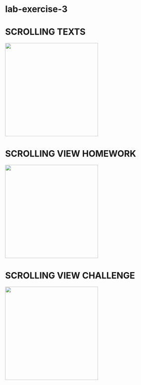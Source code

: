 # lab-exercise-3

# SCROLLING TEXTS
<img width="300" src = "LAB3/scrollingtexts/scrollingtextslinks.gif"/>

# SCROLLING VIEW HOMEWORK
<img width="300" src = "LAB3/scrollingview.homework/scrollingviewhomework.gif"/>

# SCROLLING VIEW CHALLENGE
<img width="300" src = "LAB3/scrollingviewchallenge/scrollingviewchallenge.gif"/>
